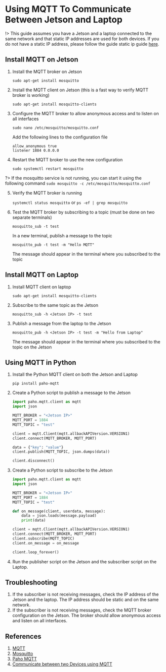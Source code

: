 # Using MQTT To Communicate Between Jetson and Laptop

!> This guide assumes you have a Jetson and a laptop connected to the same network and that static IP addresses are used for both devices. If you do not have a static IP address, please follow the guide static ip guide [here](/jetson/static-ip.md).

## Install MQTT on Jetson
1. Install the MQTT broker on Jetson
   
    `sudo apt-get install mosquitto`

2. Install the MQTT client on Jetson (this is a fast way to verify MQTT broker is working)

    `sudo apt-get install mosquitto-clients`

3. Configure the MQTT broker to allow anonymous access and to listen on all interfaces

    `sudo nano /etc/mosquitto/mosquitto.conf`

    Add the following lines to the configuration file

    ```
    allow_anonymous true
    listener 1884 0.0.0.0
    ```

4. Restart the MQTT broker to use the new configuration

    `sudo systemctl restart mosquitto`

?> If the mosquitto service is not running, you can start it using the following command
 `sudo mosquitto -c /etc/mosquitto/mosquitto.conf`

5. Verify the MQTT broker is running

    `systemctl status mosquitto`
    or
    `ps -ef | grep mosquitto`
6. Test the MQTT broker by subscribing to a topic (must be done on two separate terminals)

    `mosquitto_sub -t test`

    In a new terminal, publish a message to the topic

    `mosquitto_pub -t test -m "Hello MQTT"`

    The message should appear in the terminal where you subscribed to the topic


## Install MQTT on Laptop
1. Install MQTT client on laptop

    `sudo apt-get install mosquitto-clients`
2. Subscribe to the same topic as the Jetson

    `mosquitto_sub -h <Jetson IP> -t test`
3. Publish a message from the laptop to the Jetson

    `mosquitto_pub -h <Jetson IP> -t test -m "Hello from Laptop"`

    The message should appear in the terminal where you subscribed to the topic on the Jetson

## Using MQTT in Python
1. Install the Python MQTT client on both the Jetson and Laptop

    `pip install paho-mqtt`

2. Create a Python script to publish a message to the Jetson

    ```python
    import paho.mqtt.client as mqtt
    import json

    MQTT_BROKER = "<Jetson IP>"
    MQTT_PORT = 1884
    MQTT_TOPIC = "test"

    client = mqtt.Client(mqtt.allbackAPIVersion.VERSION1)
    client.connect(MQTT_BROKER, MQTT_PORT)

    data = {"key": "value"}
    client.publish(MQTT_TOPIC, json.dumps(data))

    client.disconnect()
    ```
3. Create a Python script to subscribe to the Jetson

    ```python
    import paho.mqtt.client as mqtt
    import json

    MQTT_BROKER = "<Jetson IP>"
    MQTT_PORT = 1884
    MQTT_TOPIC = "test"

    def on_message(client, userdata, message):
        data = json.loads(message.payload)
        print(data)

    client = mqtt.Client(mqtt.allbackAPIVersion.VERSION1)
    client.connect(MQTT_BROKER, MQTT_PORT)
    client.subscribe(MQTT_TOPIC)
    client.on_message = on_message

    client.loop_forever()
    ```
4. Run the publisher script on the Jetson and the subscriber script on the Laptop.


## Troubleshooting
1. If the subscriber is not receiving messages, check the IP address of the Jetson and the laptop. The IP address should be static and on the same network.
2. If the subscriber is not receiving messages, check the MQTT broker configuration on the Jetson. The broker should allow anonymous access and listen on all interfaces.
   

## References
1. [MQTT](https://mqtt.org/)
2. [Mosquitto](https://mosquitto.org/)
3. [Paho MQTT](https://github.com/eclipse/paho.mqtt.python)
4. [Communicate between two Devices using MQTT](https://mohamedelhlafi.medium.com/use-the-mqtt-protocol-to-communicate-data-between-2-raspberry-pi-3d432dea9313)

